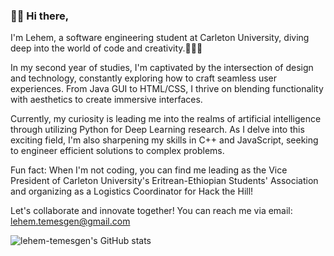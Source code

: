 ### 👋🏾 Hi there,

I'm Lehem, a software engineering student at Carleton University, diving deep into the world of code and creativity.👩🏾‍💻 

In my second year of studies, I'm captivated by the intersection of design and technology, constantly exploring how to craft seamless user experiences. From Java GUI to HTML/CSS, I thrive on blending functionality with aesthetics to create immersive interfaces.

Currently, my curiosity is leading me into the realms of artificial intelligence through utilizing Python for Deep Learning research. As I delve into this exciting field, I'm also sharpening my skills in C++ and JavaScript, seeking to engineer efficient solutions to complex problems.

Fun fact: When I'm not coding, you can find me leading as the Vice President of Carleton University's Eritrean-Ethiopian Students' Association and organizing as a Logistics Coordinator for Hack the Hill! 

Let's collaborate and innovate together! You can reach me via email: lehem.temesgen@gmail.com

![lehem-temesgen's GitHub stats](https://github-readme-stats.vercel.app/api?username=lehem-temesgen&theme=kacho_ga&show_icons=true)

<!---
lehem-temesgen/lehem-temesgen is a ✨ special ✨ repository because its `README.md` (this file) appears on your GitHub profile.
You can click the Preview link to take a look at your changes.
--->
